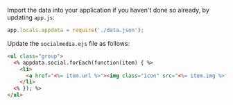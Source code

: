 Import the data into your application if you haven't done so already, by updating `app.js`:

```javascript
app.locals.appdata = require('./data.json');
```

Update the `socialmedia.ejs` file as follows:

```html
<ul class="group">
  <% appdata.social.forEach(function(item) { %>
    <li>
      <a href="<%= item.url %>"><img class="icon" src="<%= item.img %>" alt="icon for <%= item.shortname %>" /></a>
    </li>
  <% }); %>
</ul>
```
